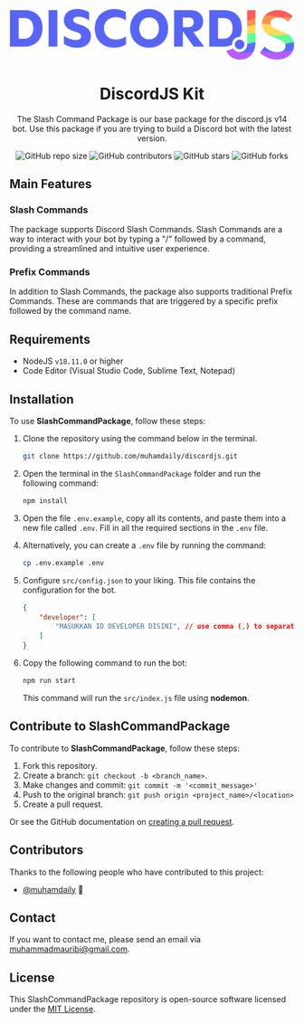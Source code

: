 <p align="center">
    <a href="https://github.com/muhamdaily/discordjs" target="_blank">
        <img src="https://raw.githubusercontent.com/muhamdaily/assets/29cfa5fdbe0868697cd29e12b748607d8a3c5223/djs.svg" alt="Logo">
    </a>
</p>

<div align="center">

# DiscordJS Kit

The Slash Command Package is our base package for the discord.js v14 bot. Use this package if you are trying to build a Discord bot with the latest version.

![GitHub repo size](https://img.shields.io/github/repo-size/muhamdaily/discordjs)
![GitHub contributors](https://img.shields.io/github/contributors/muhamdaily/discordjs)
![GitHub stars](https://img.shields.io/github/stars/muhamdaily/discordjs?style=social)
![GitHub forks](https://img.shields.io/github/forks/muhamdaily/discordjs?style=social)

</div>

## Main Features

### Slash Commands
The package supports Discord Slash Commands. Slash Commands are a way to interact with your bot by typing a "/" followed by a command, providing a streamlined and intuitive user experience.

### Prefix Commands
In addition to Slash Commands, the package also supports traditional Prefix Commands. These are commands that are triggered by a specific prefix followed by the command name.

## Requirements
- NodeJS `v18.11.0` or higher
- Code Editor (Visual Studio Code, Sublime Text, Notepad)

## Installation
To use **SlashCommandPackage**, follow these steps:

1. Clone the repository using the command below in the terminal.
    ```bash
    git clone https://github.com/muhamdaily/discordjs.git
    ```

2. Open the terminal in the `SlashCommandPackage` folder and run the following command:
    ```bash
    npm install
    ```

3. Open the file `.env.example`, copy all its contents, and paste them into a new file called `.env`. Fill in all the required sections in the `.env` file.

4. Alternatively, you can create a `.env` file by running the command:
    ```bash
    cp .env.example .env
    ```
5. Configure `src/config.json` to your liking. This file contains the configuration for the bot.
    ```json
    {
        "developer": [
            "MASUKKAN ID DEVELOPER DISINI", // use comma (,) to separate the ID
        ]
    }
    ```

6. Copy the following command to run the bot:
    ```bash
    npm run start
    ```
    This command will run the `src/index.js` file using **nodemon**.

## Contribute to SlashCommandPackage
To contribute to **SlashCommandPackage**, follow these steps:

1. Fork this repository.
2. Create a branch: `git checkout -b <branch_name>`.
3. Make changes and commit: `git commit -m '<commit_message>'`
4. Push to the original branch: `git push origin <project_name>/<location>`
5. Create a pull request.

Or see the GitHub documentation on [creating a pull request](https://help.github.com/en/github/collaborating-with-issues-and-pull-requests/creating-a-pull-request).

## Contributors
Thanks to the following people who have contributed to this project:

- [@muhamdaily](https://github.com/muhamdaily) 📖

## Contact
If you want to contact me, please send an email via <muhammadmauribi@gmail.com>.

## License
This SlashCommandPackage repository is open-source software licensed under the [MIT License](LICENSE).
